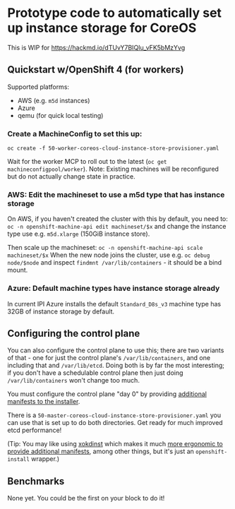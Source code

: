 # Prototype code to automatically set up instance storage for CoreOS

This is WIP for https://hackmd.io/dTUvY7BIQIu_vFK5bMzYvg

## Quickstart w/OpenShift 4 (for workers)

Supported platforms:

 - AWS (e.g. `m5d` instances)
 - Azure
 - qemu (for quick local testing)

### Create a MachineConfig to set this up:

`oc create -f 50-worker-coreos-cloud-instance-store-provisioner.yaml`

Wait for the worker MCP to roll out to the latest (`oc get machineconfigpool/worker`).
Note: Existing machines will be reconfigured but do not actually change state in practice.

### AWS: Edit the machineset to use a m5d type that has instance storage

On AWS, if you haven't created the cluster with this by default, you need to:
`oc -n openshift-machine-api edit machineset/$x` and change the instance type use e.g. `m5d.xlarge` (150GiB instance store).

Then scale up the machineset:
`oc -n openshift-machine-api scale machineset/$x`
When the new node joins the cluster, use e.g. `oc debug node/$node` and inspect `findmnt /var/lib/containers` - it should be a bind mount.

### Azure: Default machine types have instance storage already

In current IPI Azure installs the default `Standard_D8s_v3` machine type has 32GB of instance storage by default.

## Configuring the control plane

You can also configure the control plane to use this; there are
two variants of that - one for just the control plane's `/var/lib/containers`,
and one including that and `/var/lib/etcd`.  Doing both is by far
the most interesting; if you don't have a schedulable control
plane then just doing `/var/lib/containers` won't change too much.

You must configure the control plane "day 0" by providing
[additional manifests to the installer](https://github.com/openshift/installer/blob/master/docs/user/customization.md#install-time-customization-for-machine-configuration).

There is a `50-master-coreos-cloud-instance-store-provisioner.yaml`
you can use that is set up to do both directories.  Get ready
for much improved etcd performance!

(Tip: You may like using [xokdinst](https://github.com/cgwalters/xokdinst)
 which makes it much [more ergonomic to provide additional manifests](https://github.com/cgwalters/xokdinst#nicer-flow-for-injecting-manifests),
 among other things, but it's just an `openshift-install` wrapper.)

## Benchmarks

None yet.  You could be the first on your block to do it!
